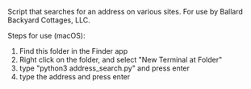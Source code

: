 Script that searches for an address on various sites.
For use by Ballard Backyard Cottages, LLC. 

Steps for use (macOS): 
1. Find this folder in the Finder app
2. Right click on the folder, and select "New Terminal at Folder"
3. type "python3 address_search.py" and press enter
4. type the address and press enter